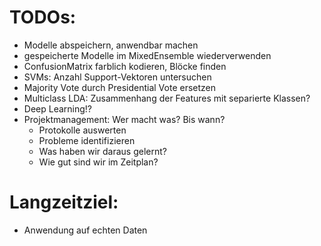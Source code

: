 # TODOs:
- Modelle abspeichern, anwendbar machen
- gespeicherte Modelle im MixedEnsemble wiederverwenden
- ConfusionMatrix farblich kodieren, Blöcke finden
- SVMs: Anzahl Support-Vektoren untersuchen
- Majority Vote durch Presidential Vote ersetzen
- Multiclass LDA: Zusammenhang der Features mit separierte Klassen?
- Deep Learning!?
- Projektmanagement: Wer macht was? Bis wann?
  - Protokolle auswerten
  - Probleme identifizieren
  - Was haben wir daraus gelernt?
  - Wie gut sind wir im Zeitplan?

# Langzeitziel:
- Anwendung auf echten Daten
